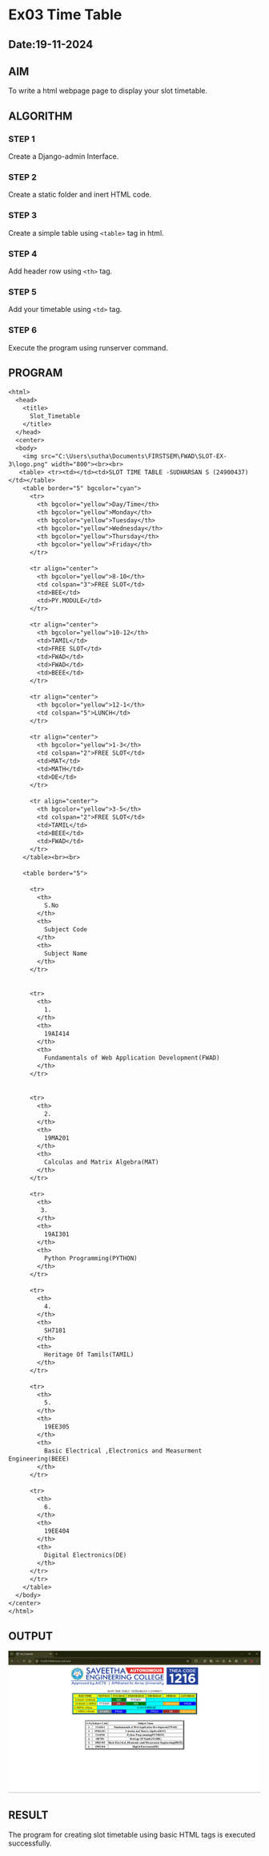 # Ex03 Time Table
## Date:19-11-2024

## AIM
To write a html webpage page to display your slot timetable.

## ALGORITHM
### STEP 1
Create a Django-admin Interface.

### STEP 2
Create a static folder and inert HTML code.

### STEP 3
Create a simple table using ```<table>``` tag in html.

### STEP 4
Add header row using ```<th>``` tag.

### STEP 5
Add your timetable using ```<td>``` tag.

### STEP 6
Execute the program using runserver command.

## PROGRAM
```
<html>
  <head>
    <title>
      Slot_Timetable
    </title>
  </head>
  <center>
  <body>
    <img src="C:\Users\sutha\Documents\FIRSTSEM\FWAD\SLOT-EX-3\logo.png" width="800"><br><br>
   <table> <tr><td></td><td>SLOT TIME TABLE -SUDHARSAN S (24900437)</td></table>
    <table border="5" bgcolor="cyan">
      <tr>
        <th bgcolor="yellow">Day/Time</th>
        <th bgcolor="yellow">Monday</th>
        <th bgcolor="yellow">Tuesday</th>
        <th bgcolor="yellow">Wednesday</th>
        <th bgcolor="yellow">Thursday</th>
        <th bgcolor="yellow">Friday</th>
      </tr>

      <tr align="center">
        <th bgcolor="yellow">8-10</th>
        <td colspan="3">FREE SLOT</td>
        <td>BEE</td>
        <td>PY.MODULE</td> 
      </tr>

      <tr align="center">
        <th bgcolor="yellow">10-12</th>
        <td>TAMIL</td>
        <td>FREE SLOT</td>
        <td>FWAD</td>
        <td>FWAD</td>
        <td>BEEE</td>
      </tr>

      <tr align="center">
        <th bgcolor="yellow">12-1</th>
        <td colspan="5">LUNCH</td>
      </tr>

      <tr align="center">
        <th bgcolor="yellow">1-3</th>
        <td colspan="2">FREE SLOT</td>
        <td>MAT</td>
        <td>MATH</td>
        <td>DE</td>
      </tr>

      <tr align="center">
        <th bgcolor="yellow">3-5</th>
        <td colspan="2">FREE SLOT</td>
        <td>TAMIL</td>
        <td>BEEE</td>
        <td>FWAD</td>
      </tr>
    </table><br><br>

    <table border="5">

      <tr>
        <th>
          S.No
        </th>
        <th>
          Subject Code
        </th>
        <th>
          Subject Name
        </th>
      </tr>


      <tr>
        <th>
          1.
        </th>
        <th>
          19AI414
        </th>
        <th>
          Fundamentals of Web Application Development(FWAD)
        </th>
      </tr>


      <tr>
        <th>
          2.
        </th>
        <th>
          19MA201
        </th>
        <th>
          Calculas and Matrix Algebra(MAT)
        </th>
      </tr>

      <tr>
        <th>
         3.
        </th>
        <th>
          19AI301
        </th>
        <th>
          Python Programming(PYTHON)
        </th>
      </tr>

      <tr>
        <th>
          4.
        </th>
        <th>
          SH7101
        </th>
        <th>
          Heritage Of Tamils(TAMIL)
        </th>
      </tr>

      <tr>
        <th>
          5.
        </th>
        <th>
          19EE305
        </th>
        <th>
          Basic Electrical ,Electronics and Measurment Engineering(BEEE)
        </th>
      </tr>

      <tr>
        <th>
          6.
        </th>
        <th>
          19EE404
        </th>
        <th>
          Digital Electronics(DE)
        </th>
      </tr>
      </tr>
    </table>
  </body>
</center>
</html>
```
## OUTPUT
![alt text](<Screenshot 2024-11-19 171655.png>)
## RESULT
The program for creating slot timetable using basic HTML tags is executed successfully.
